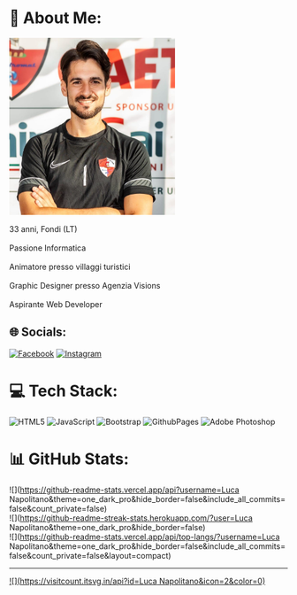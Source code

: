 # 💫 About Me:
    
<img src="/IMAGES/457015860_10229776113660902_2729841391041408158_n.jpg" width="300" height="320" alt="Image description">


33 anni, Fondi (LT) <br><br>Passione Informatica<br><br>Animatore presso villaggi turistici<br><br>Graphic Designer presso Agenzia Visions<br><br>Aspirante Web Developer 


## 🌐 Socials:
[![Facebook](https://img.shields.io/badge/Facebook-%231877F2.svg?logo=Facebook&logoColor=white)](https://facebook.com/https://www.facebook.com/luca.napolitano.12/) [![Instagram](https://img.shields.io/badge/Instagram-%23E4405F.svg?logo=Instagram&logoColor=white)](https://instagram.com/https://www.instagram.com/luca_nap_2791/) 

# 💻 Tech Stack:
![HTML5](https://img.shields.io/badge/html5-%23E34F26.svg?style=for-the-badge&logo=html5&logoColor=white) ![JavaScript](https://img.shields.io/badge/javascript-%23323330.svg?style=for-the-badge&logo=javascript&logoColor=%23F7DF1E) ![Bootstrap](https://img.shields.io/badge/bootstrap-%238511FA.svg?style=for-the-badge&logo=bootstrap&logoColor=white) ![GithubPages](https://img.shields.io/badge/github%20pages-121013?style=for-the-badge&logo=github&logoColor=white) ![Adobe Photoshop](https://img.shields.io/badge/adobe%20photoshop-%2331A8FF.svg?style=for-the-badge&logo=adobe%20photoshop&logoColor=white)
# 📊 GitHub Stats:
![](https://github-readme-stats.vercel.app/api?username=Luca Napolitano&theme=one_dark_pro&hide_border=false&include_all_commits=false&count_private=false)<br/>
![](https://github-readme-streak-stats.herokuapp.com/?user=Luca Napolitano&theme=one_dark_pro&hide_border=false)<br/>
![](https://github-readme-stats.vercel.app/api/top-langs/?username=Luca Napolitano&theme=one_dark_pro&hide_border=false&include_all_commits=false&count_private=false&layout=compact)

---
[![](https://visitcount.itsvg.in/api?id=Luca Napolitano&icon=2&color=0)](https://visitcount.itsvg.in)

<!-- Proudly created with GPRM ( https://gprm.itsvg.in ) -->
